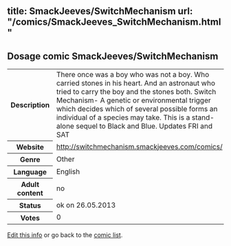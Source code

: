 title: SmackJeeves/SwitchMechanism
url: "/comics/SmackJeeves_SwitchMechanism.html"
---
Dosage comic SmackJeeves/SwitchMechanism
-----------------------------------------

<p id="msg"></p>
<script type="text/javascript">
if (window.location.search === '?edit_info_mail=sent_ok') {
  var elem = document.getElementById("msg");
  elem.innerHTML = 'Edited information sucessfully sent for review, which is usually done daily. Thanks!';
  elem.className = 'ok';
}
</script>
<table class="comicinfo">
<tr>
<th>Description</th><td>There once was a boy who was not a boy. Who carried stones in his heart. And an astronaut who tried to carry the boy and the stones both. Switch Mechanism- A genetic or environmental trigger which decides which of several possible forms an individual of a species may take. This is a stand-alone sequel to Black and Blue. Updates FRI and SAT</td>
</tr>
<tr>
<th>Website</th><td><a href="http://switchmechanism.smackjeeves.com/comics/">http://switchmechanism.smackjeeves.com/comics/</a></td>
</tr>
<tr>
<th>Genre</th><td>Other</td>
</tr>
<tr>
<th>Language</th><td>English</td>
</tr>
<tr>
<th>Adult content</th><td>no</td>
</tr>
<tr>
<th>Status</th><td>ok on 26.05.2013</td>
</tr>
<tr>
<th>Votes</th><td>0</td>
</tr>
</table>

[Edit this info](SmackJeeves_SwitchMechanism_edit.html) or go back to the [comic list](../comic-index.html).

